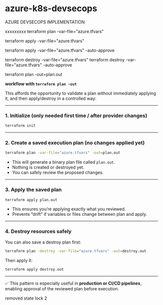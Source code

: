 # azure-k8s-devsecops
AZURE DEVSECOPS IMPLEMENTATION

xxxxxxxxx
terraform plan -var-file="azure.tfvars"

terraform apply -var-file="azure.tfvars"

terraform apply -var-file="azure.tfvars" -auto-approve

terraform destroy -var-file="azure.tfvars"
terraform destroy -var-file="azure.tfvars" -auto-approve

terraform plan -out=plan.out

**workflow with `terraform plan -out`** 

This affords the opportunity to validate a plan without immediately applying it, and then apply/destroy in a controlled way:

---

### 1. Initialize (only needed first time / after provider changes)

```bash
terraform init
```

---

### 2. Create a saved execution plan (no changes applied yet)

```bash
terraform plan -var-file="azure.tfvars" -out=plan.out
```

* This will generate a binary plan file called `plan.out`.
* Nothing is created or destroyed yet.
* You can safely review the proposed changes.

---

### 3. Apply the saved plan

```bash
terraform apply plan.out
```

* This ensures you’re applying exactly what you reviewed.
* Prevents “drift” if variables or files change between plan and apply.

---

### 4. Destroy resources safely

You can also save a destroy plan first:

```bash
terraform plan -destroy -var-file="azure.tfvars" -out=destroy.out
```

Then apply it:

```bash
terraform apply destroy.out
```

---

✅ This pattern is especially useful in **production or CI/CD pipelines**, enabling approval of the reviewed plan before execution.

removed state lock 2
